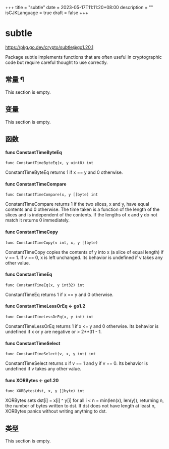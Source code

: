 +++
title = "subtle"
date = 2023-05-17T11:11:20+08:00
description = ""
isCJKLanguage = true
draft = false
+++
# subtle

https://pkg.go.dev/crypto/subtle@go1.20.1



Package subtle implements functions that are often useful in cryptographic code but require careful thought to use correctly.











## 常量 ¶

This section is empty.

## 变量

This section is empty.

## 函数

#### func ConstantTimeByteEq 

```
func ConstantTimeByteEq(x, y uint8) int
```

ConstantTimeByteEq returns 1 if x == y and 0 otherwise.

#### func ConstantTimeCompare 

```
func ConstantTimeCompare(x, y []byte) int
```

ConstantTimeCompare returns 1 if the two slices, x and y, have equal contents and 0 otherwise. The time taken is a function of the length of the slices and is independent of the contents. If the lengths of x and y do not match it returns 0 immediately.

#### func ConstantTimeCopy 

```
func ConstantTimeCopy(v int, x, y []byte)
```

ConstantTimeCopy copies the contents of y into x (a slice of equal length) if v == 1. If v == 0, x is left unchanged. Its behavior is undefined if v takes any other value.

#### func ConstantTimeEq 

```
func ConstantTimeEq(x, y int32) int
```

ConstantTimeEq returns 1 if x == y and 0 otherwise.

#### func ConstantTimeLessOrEq  <- go1.2

```
func ConstantTimeLessOrEq(x, y int) int
```

ConstantTimeLessOrEq returns 1 if x <= y and 0 otherwise. Its behavior is undefined if x or y are negative or > 2**31 - 1.

#### func ConstantTimeSelect 

```
func ConstantTimeSelect(v, x, y int) int
```

ConstantTimeSelect returns x if v == 1 and y if v == 0. Its behavior is undefined if v takes any other value.

#### func XORBytes  <- go1.20

```
func XORBytes(dst, x, y []byte) int
```

XORBytes sets dst[i] = x[i] ^ y[i] for all i < n = min(len(x), len(y)), returning n, the number of bytes written to dst. If dst does not have length at least n, XORBytes panics without writing anything to dst.

## 类型

This section is empty.